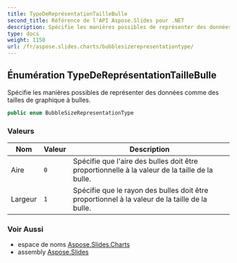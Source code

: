 ```yaml
---
title: TypeDeReprésentationTailleBulle
second_title: Référence de l'API Aspose.Slides pour .NET
description: Spécifie les manières possibles de représenter des données comme des tailles de graphique à bulles.
type: docs
weight: 1150
url: /fr/aspose.slides.charts/bubblesizerepresentationtype/
---
```


## Énumération TypeDeReprésentationTailleBulle

Spécifie les manières possibles de représenter des données comme des tailles de graphique à bulles.

```csharp
public enum BubbleSizeRepresentationType
```

### Valeurs

| Nom | Valeur | Description |
| --- | --- | --- |
| Aire | `0` | Spécifie que l'aire des bulles doit être proportionnelle à la valeur de la taille de la bulle. |
| Largeur | `1` | Spécifie que le rayon des bulles doit être proportionnel à la valeur de la taille de la bulle. |

### Voir Aussi

* espace de noms [Aspose.Slides.Charts](../../aspose.slides.charts)
* assembly [Aspose.Slides](../../)

<!-- NE PAS ÉDITEZ : généré par xmldocmd pour Aspose.Slides.dll -->